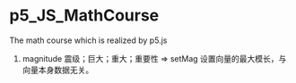 # p5_JS_MathCourse
The math course which is realized by p5.js

1. magnitude 震级；巨大；重大；重要性
=> setMag
设置向量的最大模长，与向量本身数据无关。
